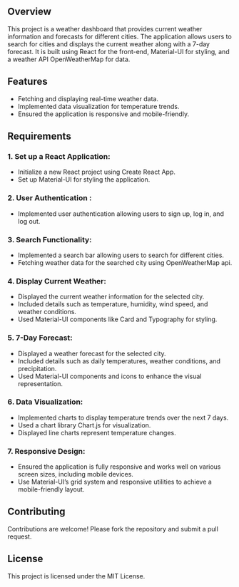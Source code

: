 ## Overview
This project is a weather dashboard that provides current weather information and forecasts for different cities. The application allows users to search for cities and displays the current weather along with a 7-day forecast. It is built using React for the front-end, Material-UI for styling, and a weather API OpenWeatherMap for data.

## Features
- Fetching and displaying real-time weather data.
- Implemented data visualization for temperature trends.
- Ensured the application is responsive and mobile-friendly.

## Requirements

### 1. Set up a React Application:
- Initialize a new React project using Create React App.
- Set up Material-UI for styling the application.

### 2. User Authentication :
- Implemented user authentication allowing users to sign up, log in, and log out.


### 3. Search Functionality:
- Implemented a search bar allowing users to search for different cities.
- Fetching weather data for the searched city using  OpenWeatherMap api.

### 4. Display Current Weather:
- Displayed the current weather information for the selected city.
- Included details such as temperature, humidity, wind speed, and weather conditions.
- Used Material-UI components like Card and Typography for styling.

### 5. 7-Day Forecast:
- Displayed a  weather forecast for the selected city.
- Included details such as daily temperatures, weather conditions, and precipitation.
- Used Material-UI components and icons to enhance the visual representation.

### 6. Data Visualization:
- Implemented charts to display temperature trends over the next 7 days.
- Used a chart library  Chart.js  for visualization.
- Displayed line charts represent temperature changes.

### 7. Responsive Design:
- Ensured the application is fully responsive and works well on various screen sizes, including mobile devices.
- Use Material-UI’s grid system and responsive utilities to achieve a mobile-friendly layout.

## Contributing
Contributions are welcome! Please fork the repository and submit a pull request.

## License
This project is licensed under the MIT License.
